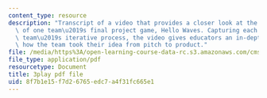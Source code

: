```yaml
---
content_type: resource
description: "Transcript of a video that provides a closer look at the development\
  \ of one team\u2019s final project game, Hello Waves. Capturing each step in the\
  \ team\u2019s iterative process, the video gives educators an in-depth view into\
  \ how the team took their idea from pitch to product."
file: /media/https%3A/open-learning-course-data-rc.s3.amazonaws.com/cms-611j-creating-video-games-fall-2014/8f7b1e15f7d26765edc7a4f31fc665e1_lxpXowuUdKw.pdf
file_type: application/pdf
resourcetype: Document
title: 3play pdf file
uid: 8f7b1e15-f7d2-6765-edc7-a4f31fc665e1
---
```

